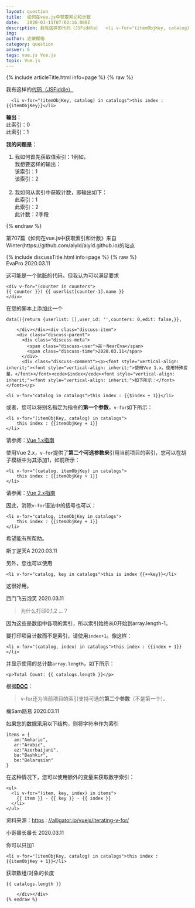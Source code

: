 ```yaml
---
layout: question
title:  如何在vue.js中获取索引和计数
date:   2020-03-11T07:02:16.000Z
description: 我有这样的代码（JSFiddle）  <li v-for="(itemObjKey, catalog) in catalogs">this index...
img: 
author: 达蒙樱梅
category: question
answer: 6
tags: vue.js Vue.js
topic: Vue.js
---
```

<div class="article-root">
  <div class="article">
    {% include articleTitle.html info=page %}
    {% raw %}
    <div class="article-content"><p><font style="vertical-align: inherit;"><font style="vertical-align: inherit;">我有这样的</font></font><a href="https://jsfiddle.net/badvz/b12tucho/2/" rel="noreferrer"><font style="vertical-align: inherit;"><font style="vertical-align: inherit;">代码（JSFiddle）</font></font></a></p>

<pre><code>  &lt;li v-for="(itemObjKey, catalog) in catalogs"&gt;this index : {{itemObjKey}}&lt;/li&gt;
</code></pre>

<p><strong><font style="vertical-align: inherit;"><font style="vertical-align: inherit;">输出</font></font></strong><font style="vertical-align: inherit;"><font style="vertical-align: inherit;">：</font></font><br><font style="vertical-align: inherit;"><font style="vertical-align: inherit;">
此索引：0 </font></font><br><font style="vertical-align: inherit;"><font style="vertical-align: inherit;">
此索引：1</font></font><br></p>

<p><strong><font style="vertical-align: inherit;"><font style="vertical-align: inherit;">我的问题是</font></font></strong><font style="vertical-align: inherit;"><font style="vertical-align: inherit;">：</font></font><br></p>

<ol>
<li><font style="vertical-align: inherit;"><font style="vertical-align: inherit;">我如何首先获取值索引：1例如，</font></font><br><font style="vertical-align: inherit;"><font style="vertical-align: inherit;">我想要这样的输出：</font></font><br><font style="vertical-align: inherit;"><font style="vertical-align: inherit;">该索引：1 </font></font><br><font style="vertical-align: inherit;"><font style="vertical-align: inherit;">该索引：2</font></font><br><br></li>
<li><font style="vertical-align: inherit;"><font style="vertical-align: inherit;">我如何从索引中获取计数，即输出如下：</font></font><br><font style="vertical-align: inherit;"><font style="vertical-align: inherit;">此索引：1 </font></font><br><font style="vertical-align: inherit;"><font style="vertical-align: inherit;">此索引：2 </font></font><br><font style="vertical-align: inherit;"><font style="vertical-align: inherit;">此计数：2字段</font></font><br></li>
</ol></div>
    {% endraw %}
  </div>
  <p class="winter_mark">第707篇《如何在vue.js中获取索引和计数》来自Winter(https://github.com/aiyld/aiyld.github.io)的站点</p>
  <div class="discuss-wrapper">
    {% include discussTitle.html info=page %}
    {% raw %}
    <div class="discuss-item">
        <div class="discuss-parent">
          <div class="discuss-meta">
            <span class="discuss-user">EvaPro</span>
            <span class="discuss-time">2020.03.11</span>
          </div>
          <div class="discuss-comment"><p><font style="vertical-align: inherit;"><font style="vertical-align: inherit;">这可能是一个肮脏的代码，但我认为可以满足要求</font></font></p>

<pre><code>&lt;div v-for="(counter in counters"&gt;<font></font>
{{ counter }}) {{ userlist[counter-1].name }}<font></font>
&lt;/div&gt;<font></font>
</code></pre>

<p><font style="vertical-align: inherit;"><font style="vertical-align: inherit;">在您的脚本上添加此一个</font></font></p>

<pre><code>data(){return {userlist: [],user_id: '',counters: 0,edit: false,}},
</code></pre></div>
        </div></div><div class="discuss-item">
        <div class="discuss-parent">
          <div class="discuss-meta">
            <span class="discuss-user">古一NearEva</span>
            <span class="discuss-time">2020.03.11</span>
          </div>
          <div class="discuss-comment"><p><font style="vertical-align: inherit;"><font style="vertical-align: inherit;">使用Vue 1.x，使用特殊变量，</font></font><code>$index</code><font style="vertical-align: inherit;"><font style="vertical-align: inherit;">如下所示：</font></font></p>

<pre><code>&lt;li v-for="catalog in catalogs"&gt;this index : {{$index + 1}}&lt;/li&gt;
</code></pre>

<p><font style="vertical-align: inherit;"><font style="vertical-align: inherit;">或者，您可以将别名指定</font><font style="vertical-align: inherit;">为</font><font style="vertical-align: inherit;">指令</font><font style="vertical-align: inherit;">的</font></font><strong><font style="vertical-align: inherit;"><font style="vertical-align: inherit;">第一个参数</font></font></strong><font style="vertical-align: inherit;"><font style="vertical-align: inherit;">，</font></font><code>v-for</code><font style="vertical-align: inherit;"><font style="vertical-align: inherit;">如下所示：</font></font></p>

<pre><code>&lt;li v-for="(itemObjKey, catalog) in catalogs"&gt;<font></font>
    this index : {{itemObjKey + 1}}<font></font>
&lt;/li&gt;<font></font>
</code></pre>

<p><font style="vertical-align: inherit;"><font style="vertical-align: inherit;">请参阅：</font></font><a href="https://v1.vuejs.org/guide/list.html" rel="nofollow noreferrer"><font style="vertical-align: inherit;"><font style="vertical-align: inherit;">Vue 1.x指南</font></font></a></p>

<p><font style="vertical-align: inherit;"><font style="vertical-align: inherit;">使用Vue 2.x，</font></font><code>v-for</code><font style="vertical-align: inherit;"><font style="vertical-align: inherit;">提供了</font></font><strong><font style="vertical-align: inherit;"><font style="vertical-align: inherit;">第二个可选参数来</font></font></strong><font style="vertical-align: inherit;"><font style="vertical-align: inherit;">引用当前项目的索引，您可以在胡子模板中为其添加1，如前所示：</font></font></p>

<pre><code>&lt;li v-for="(catalog, itemObjKey) in catalogs"&gt;<font></font>
    this index : {{itemObjKey + 1}}<font></font>
&lt;/li&gt;<font></font>
</code></pre>

<p><font style="vertical-align: inherit;"><font style="vertical-align: inherit;">请参阅：</font></font><a href="https://vuejs.org/v2/guide/list.html#Mapping-an-Array-to-Elements-with-v-for" rel="nofollow noreferrer"><font style="vertical-align: inherit;"><font style="vertical-align: inherit;">Vue 2.x指南</font></font></a></p>

<p><font style="vertical-align: inherit;"><font style="vertical-align: inherit;">因此，消除</font></font><code>v-for</code><font style="vertical-align: inherit;"><font style="vertical-align: inherit;">语法中</font><font style="vertical-align: inherit;">的括号</font><font style="vertical-align: inherit;">也可以：</font></font></p>

<pre><code>&lt;li v-for="catalog, itemObjKey in catalogs"&gt;<font></font>
    this index : {{itemObjKey + 1}}<font></font>
&lt;/li&gt;<font></font>
</code></pre>

<p><font style="vertical-align: inherit;"><font style="vertical-align: inherit;">希望能有所帮助。 </font></font></p></div>
        </div></div><div class="discuss-item">
        <div class="discuss-parent">
          <div class="discuss-meta">
            <span class="discuss-user">斯丁逆天A</span>
            <span class="discuss-time">2020.03.11</span>
          </div>
          <div class="discuss-comment"><p><font style="vertical-align: inherit;"><font style="vertical-align: inherit;">另外，您也可以使用</font></font></p>

<pre><code>&lt;li v-for="catalog, key in catalogs"&gt;this is index {{++key}}&lt;/li&gt;
</code></pre>

<p><font style="vertical-align: inherit;"><font style="vertical-align: inherit;">这很好用。</font></font></p></div>
        </div></div><div class="discuss-item">
        <div class="discuss-parent">
          <div class="discuss-meta">
            <span class="discuss-user">西门飞云泡芙</span>
            <span class="discuss-time">2020.03.11</span>
          </div>
          <div class="discuss-comment"><blockquote>
  <p><font style="vertical-align: inherit;"><font style="vertical-align: inherit;">为什么打印0,1,2 ...？</font></font></p>
</blockquote>

<p><font style="vertical-align: inherit;"><font style="vertical-align: inherit;">因为这些是数组中各项的索引，所以索引始终从0开始到array.length-1。</font></font></p>

<p><font style="vertical-align: inherit;"><font style="vertical-align: inherit;">要打印项目计数而不是索引，请使用</font></font><code>index+1</code><font style="vertical-align: inherit;"><font style="vertical-align: inherit;">。</font><font style="vertical-align: inherit;">像这样：</font></font></p>

<pre><code>&lt;li v-for="(catalog, index) in catalogs"&gt;this index : {{index + 1}}&lt;/li&gt;
</code></pre>

<p><font style="vertical-align: inherit;"><font style="vertical-align: inherit;">并显示使用的总计数</font></font><code>array.length</code><font style="vertical-align: inherit;"><font style="vertical-align: inherit;">，如下所示：</font></font></p>

<pre><code>&lt;p&gt;Total Count: {{ catalogs.length }}&lt;/p&gt;
</code></pre>

<p><font style="vertical-align: inherit;"><font style="vertical-align: inherit;">根据</font></font><strong><a href="https://vuejs.org/v2/guide/list.html#Mapping-an-Array-to-Elements-with-v-for" rel="nofollow noreferrer"><font style="vertical-align: inherit;"><font style="vertical-align: inherit;">DOC</font></font></a></strong><font style="vertical-align: inherit;"><font style="vertical-align: inherit;">：</font></font></p>

<blockquote>
  <p><font style="vertical-align: inherit;"><font style="vertical-align: inherit;">v-for还</font><font style="vertical-align: inherit;">为当前项目的索引</font><font style="vertical-align: inherit;">支持可选的</font></font><strong><font style="vertical-align: inherit;"><font style="vertical-align: inherit;">第二个参数</font></font></strong><font style="vertical-align: inherit;"><font style="vertical-align: inherit;">（不是第一个）。</font></font></p>
</blockquote></div>
        </div></div><div class="discuss-item">
        <div class="discuss-parent">
          <div class="discuss-meta">
            <span class="discuss-user">梅Sam路易</span>
            <span class="discuss-time">2020.03.11</span>
          </div>
          <div class="discuss-comment"><p><font style="vertical-align: inherit;"><font style="vertical-align: inherit;">如果您的数据采用以下结构，则将字符串作为索引</font></font></p>

<pre><code>items = {<font></font>
   am:"Amharic",<font></font>
   ar:"Arabic",<font></font>
   az:"Azerbaijani",<font></font>
   ba:"Bashkir",<font></font>
   be:"Belarusian"<font></font>
}<font></font>
</code></pre>

<p><font style="vertical-align: inherit;"><font style="vertical-align: inherit;">在这种情况下，您可以使用额外的变量来获取数字索引：</font></font></p>

<pre><code>&lt;ul&gt;<font></font>
  &lt;li v-for="(item, key, index) in items"&gt;<font></font>
    {{ item }} - {{ key }} - {{ index }}<font></font>
  &lt;/li&gt;<font></font>
&lt;/ul&gt;<font></font>
</code></pre>

<p><font style="vertical-align: inherit;"><font style="vertical-align: inherit;">资料来源：</font><a href="https://alligator.io/vuejs/iterating-v-for/" rel="noreferrer"><font style="vertical-align: inherit;">https</font></a><font style="vertical-align: inherit;"> : </font></font><a href="https://alligator.io/vuejs/iterating-v-for/" rel="noreferrer"><font style="vertical-align: inherit;"><font style="vertical-align: inherit;">//alligator.io/vuejs/iterating-v-for/</font></font></a></p></div>
        </div></div><div class="discuss-item">
        <div class="discuss-parent">
          <div class="discuss-meta">
            <span class="discuss-user">小哥番长番长</span>
            <span class="discuss-time">2020.03.11</span>
          </div>
          <div class="discuss-comment"><p><font style="vertical-align: inherit;"><font style="vertical-align: inherit;">你可以只加1</font></font></p>

<pre><code>&lt;li v-for="(itemObjKey, catalog) in catalogs"&gt;this index : {{itemObjKey + 1}}&lt;/li&gt;
</code></pre>

<p><font style="vertical-align: inherit;"><font style="vertical-align: inherit;">获取数组/对象的长度</font></font></p>

<pre><code>{{ catalogs.length }}
</code></pre></div>
        </div></div>
    {% endraw %}
  </div>
<div>
